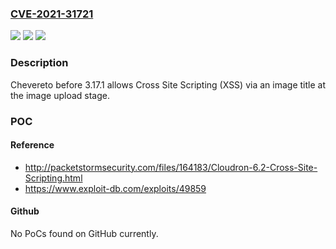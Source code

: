 ### [CVE-2021-31721](https://cve.mitre.org/cgi-bin/cvename.cgi?name=CVE-2021-31721)
![](https://img.shields.io/static/v1?label=Product&message=n%2Fa&color=blue)
![](https://img.shields.io/static/v1?label=Version&message=n%2Fa&color=blue)
![](https://img.shields.io/static/v1?label=Vulnerability&message=n%2Fa&color=brighgreen)

### Description

Chevereto before 3.17.1 allows Cross Site Scripting (XSS) via an image title at the image upload stage.

### POC

#### Reference
- http://packetstormsecurity.com/files/164183/Cloudron-6.2-Cross-Site-Scripting.html
- https://www.exploit-db.com/exploits/49859

#### Github
No PoCs found on GitHub currently.

